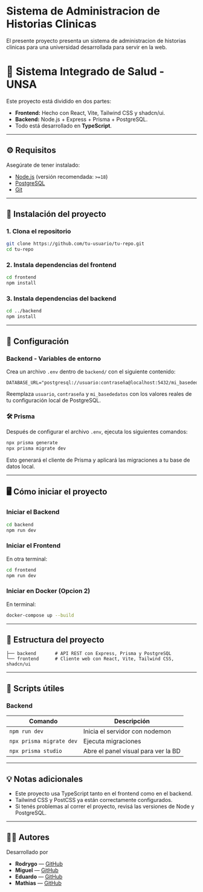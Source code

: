 
# Sistema de Administracion de Historias Clinicas 

El presente proyecto presenta un sistema de administracion de historias clinicas para una universidad desarrollada para servir en la web.

# 🏥 Sistema Integrado de Salud - UNSA

Este proyecto está dividido en dos partes:
- **Frontend:** Hecho con React, Vite, Tailwind CSS y shadcn/ui.
- **Backend:** Node.js + Express + Prisma + PostgreSQL.
- Todo está desarrollado en **TypeScript**.

---

## ⚙️ Requisitos

Asegúrate de tener instalado:
- [Node.js](https://nodejs.org/) (versión recomendada: `>=18`)
- [PostgreSQL](https://www.postgresql.org/download/)
- [Git](https://git-scm.com/)

---

## 🚀 Instalación del proyecto

### 1. Clona el repositorio
```bash
git clone https://github.com/tu-usuario/tu-repo.git
cd tu-repo
```

### 2. Instala dependencias del frontend
```bash
cd frontend
npm install
```

### 3. Instala dependencias del backend
```bash
cd ../backend
npm install
```

---

## 🧪 Configuración

### Backend - Variables de entorno

Crea un archivo `.env` dentro de `backend/` con el siguiente contenido:

```env
DATABASE_URL="postgresql://usuario:contraseña@localhost:5432/mi_basededatos"
```

Reemplaza `usuario`, `contraseña` y `mi_basededatos` con los valores reales de tu configuración local de PostgreSQL.

### 🛠️ Prisma

Después de configurar el archivo `.env`, ejecuta los siguientes comandos:

```bash
npx prisma generate
npx prisma migrate dev
```

Esto generará el cliente de Prisma y aplicará las migraciones a tu base de datos local.

---

## 🖥️ Cómo iniciar el proyecto

### Iniciar el Backend
```bash
cd backend
npm run dev
```

### Iniciar el Frontend
En otra terminal:
```bash
cd frontend
npm run dev
```

### Iniciar en Docker (Opcion 2)
En terminal:
```bash
docker-compose up --build
```

---

## 📂 Estructura del proyecto

```
├── backend       # API REST con Express, Prisma y PostgreSQL
└── frontend      # Cliente web con React, Vite, Tailwind CSS, shadcn/ui
```

---

## 🧾 Scripts útiles

### Backend

| Comando | Descripción |
|---------|-------------|
| `npm run dev` | Inicia el servidor con nodemon |
| `npx prisma migrate dev` | Ejecuta migraciones |
| `npx prisma studio` | Abre el panel visual para ver la BD |

---

## 💡 Notas adicionales

- Este proyecto usa TypeScript tanto en el frontend como en el backend.
- Tailwind CSS y PostCSS ya están correctamente configurados.
- Si tenés problemas al correr el proyecto, revisá las versiones de Node y PostgreSQL.

---

## 🧑‍💻 Autores

Desarrollado por 

- **Rodrygo** — [GitHub](https://github.com/RdrigoFH)
- **Miguel** — [GitHub](https://github.com/rodry/faltaeditar/waaaaaaaaa)
- **Eduardo** — [GitHub](https://github.com/rodry/faltaeditar/waaaaaaaaa)
- **Mathias** — [GitHub](https://github.com/rodry/faltaeditar/waaaaaaaaa)
